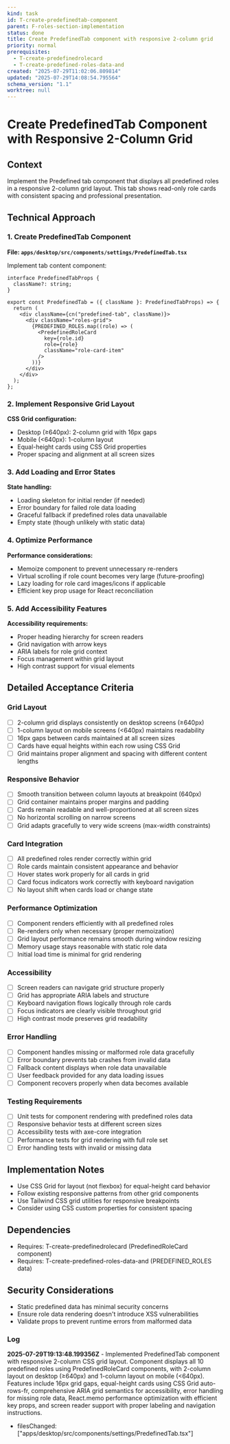 ```yaml
---
kind: task
id: T-create-predefinedtab-component
parent: F-roles-section-implementation
status: done
title: Create PredefinedTab component with responsive 2-column grid
priority: normal
prerequisites:
  - T-create-predefinedrolecard
  - T-create-predefined-roles-data-and
created: "2025-07-29T11:02:06.809814"
updated: "2025-07-29T14:08:54.795564"
schema_version: "1.1"
worktree: null
---
```


# Create PredefinedTab Component with Responsive 2-Column Grid

## Context

Implement the Predefined tab component that displays all predefined roles in a responsive 2-column grid layout. This tab shows read-only role cards with consistent spacing and professional presentation.

## Technical Approach

### 1. Create PredefinedTab Component

**File: `apps/desktop/src/components/settings/PredefinedTab.tsx`**

Implement tab content component:

```tsx
interface PredefinedTabProps {
  className?: string;
}

export const PredefinedTab = ({ className }: PredefinedTabProps) => {
  return (
    <div className={cn("predefined-tab", className)}>
      <div className="roles-grid">
        {PREDEFINED_ROLES.map((role) => (
          <PredefinedRoleCard
            key={role.id}
            role={role}
            className="role-card-item"
          />
        ))}
      </div>
    </div>
  );
};
```

### 2. Implement Responsive Grid Layout

**CSS Grid configuration:**

- Desktop (≥640px): 2-column grid with 16px gaps
- Mobile (<640px): 1-column layout
- Equal-height cards using CSS Grid properties
- Proper spacing and alignment at all screen sizes

### 3. Add Loading and Error States

**State handling:**

- Loading skeleton for initial render (if needed)
- Error boundary for failed role data loading
- Graceful fallback if predefined roles data unavailable
- Empty state (though unlikely with static data)

### 4. Optimize Performance

**Performance considerations:**

- Memoize component to prevent unnecessary re-renders
- Virtual scrolling if role count becomes very large (future-proofing)
- Lazy loading for role card images/icons if applicable
- Efficient key prop usage for React reconciliation

### 5. Add Accessibility Features

**Accessibility requirements:**

- Proper heading hierarchy for screen readers
- Grid navigation with arrow keys
- ARIA labels for role grid context
- Focus management within grid layout
- High contrast support for visual elements

## Detailed Acceptance Criteria

### Grid Layout

- [ ] 2-column grid displays consistently on desktop screens (≥640px)
- [ ] 1-column layout on mobile screens (<640px) maintains readability
- [ ] 16px gaps between cards maintained at all screen sizes
- [ ] Cards have equal heights within each row using CSS Grid
- [ ] Grid maintains proper alignment and spacing with different content lengths

### Responsive Behavior

- [ ] Smooth transition between column layouts at breakpoint (640px)
- [ ] Grid container maintains proper margins and padding
- [ ] Cards remain readable and well-proportioned at all screen sizes
- [ ] No horizontal scrolling on narrow screens
- [ ] Grid adapts gracefully to very wide screens (max-width constraints)

### Card Integration

- [ ] All predefined roles render correctly within grid
- [ ] Role cards maintain consistent appearance and behavior
- [ ] Hover states work properly for all cards in grid
- [ ] Card focus indicators work correctly with keyboard navigation
- [ ] No layout shift when cards load or change state

### Performance Optimization

- [ ] Component renders efficiently with all predefined roles
- [ ] Re-renders only when necessary (proper memoization)
- [ ] Grid layout performance remains smooth during window resizing
- [ ] Memory usage stays reasonable with static role data
- [ ] Initial load time is minimal for grid rendering

### Accessibility

- [ ] Screen readers can navigate grid structure properly
- [ ] Grid has appropriate ARIA labels and structure
- [ ] Keyboard navigation flows logically through role cards
- [ ] Focus indicators are clearly visible throughout grid
- [ ] High contrast mode preserves grid readability

### Error Handling

- [ ] Component handles missing or malformed role data gracefully
- [ ] Error boundary prevents tab crashes from invalid data
- [ ] Fallback content displays when role data unavailable
- [ ] User feedback provided for any data loading issues
- [ ] Component recovers properly when data becomes available

### Testing Requirements

- [ ] Unit tests for component rendering with predefined roles data
- [ ] Responsive behavior tests at different screen sizes
- [ ] Accessibility tests with axe-core integration
- [ ] Performance tests for grid rendering with full role set
- [ ] Error handling tests with invalid or missing data

## Implementation Notes

- Use CSS Grid for layout (not flexbox) for equal-height card behavior
- Follow existing responsive patterns from other grid components
- Use Tailwind CSS grid utilities for responsive breakpoints
- Consider using CSS custom properties for consistent spacing

## Dependencies

- Requires: T-create-predefinedrolecard (PredefinedRoleCard component)
- Requires: T-create-predefined-roles-data-and (PREDEFINED_ROLES data)

## Security Considerations

- Static predefined data has minimal security concerns
- Ensure role data rendering doesn't introduce XSS vulnerabilities
- Validate props to prevent runtime errors from malformed data

### Log

**2025-07-29T19:13:48.199356Z** - Implemented PredefinedTab component with responsive 2-column CSS grid layout. Component displays all 10 predefined roles using PredefinedRoleCard components, with 2-column layout on desktop (≥640px) and 1-column layout on mobile (<640px). Features include 16px grid gaps, equal-height cards using CSS Grid auto-rows-fr, comprehensive ARIA grid semantics for accessibility, error handling for missing role data, React.memo performance optimization with efficient key props, and screen reader support with proper labeling and navigation instructions.

- filesChanged: ["apps/desktop/src/components/settings/PredefinedTab.tsx"]
